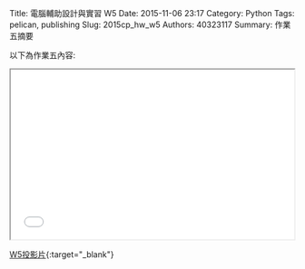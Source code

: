Title: 電腦輔助設計與實習  W5
Date: 2015-11-06 23:17
Category: Python
Tags: pelican, publishing
Slug: 2015cp_hw_w5
Authors: 40323117
Summary: 作業五摘要

以下為作業五內容:

<iframe src="40323117_cp_w5_p.html" width="500" height="300"></iframe>

[W5投影片](40323117_cp_w5_p.html){:target="_blank"}

